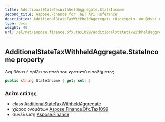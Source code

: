 ```yaml
---
title: AdditionalStateTaxWithheldAggregate.StateIncome
second_title: Aspose.Finance for .NET API Reference
description: AdditionalStateTaxWithheldAggregate ιδιοκτησία. Λαμβάνει ή ορίζει το ποσό του κρατικού εισοδήματος.
type: docs
weight: 40
url: /el/net/aspose.finance.ofx.tax1099/additionalstatetaxwithheldaggregate/stateincome/
---
```

## AdditionalStateTaxWithheldAggregate.StateIncome property

Λαμβάνει ή ορίζει το ποσό του κρατικού εισοδήματος.

```csharp
public string StateIncome { get; set; }
```

### Δείτε επίσης

* class [AdditionalStateTaxWithheldAggregate](../)
* χώρος ονομάτων [Aspose.Finance.Ofx.Tax1099](../../additionalstatetaxwithheldaggregate/)
* συνέλευση [Aspose.Finance](../../../)


